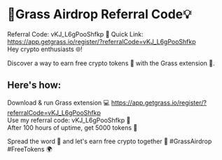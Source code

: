 # 🚀Grass Airdrop Referral Code💡
Referral Code: vKJ_L6gPooShfkp 🔗 Quick Link: https://app.getgrass.io/register/?referralCode=vKJ_L6gPooShfkp <br />
Hey crypto enthusiasts 🌐!

Discover a way to earn free crypto tokens 🤑 with the Grass extension 🔗.

## Here's how:

Download & run Grass extension 💻 https://app.getgrass.io/register/?referralCode=vKJ_L6gPooShfkp <br />
Use my referral code: vKJ_L6gPooShfkp 📝 <br />
After 100 hours of uptime, get 5000 tokens 🎉

Spread the word 📣 and let's earn free crypto together 🤝 #GrassAirdrop #FreeTokens 🌍
